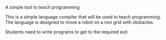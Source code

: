 A simple tool to teach programming

This is a simple language compiler that will be used to teach programming.
The language is designed to move a robot on a nxn grid with obstacles.

Students need to  write programs to get to the required exit.
